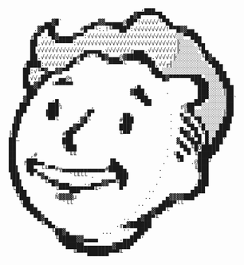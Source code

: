                                           ,▄▄▄                              
                                       ▄▓█▀▀▀▀▀█▄                           
               ▄▄▓█`       ,▄▄▓▓▄▄▄▄▄@██▀!√√√√√└▀█▄                         
            .▓█▀██       #█▀▀└:.!╙▀▀██▀:√√√√√√√√√!▀▀█▓▓▄▄                   
           ╓█▀..▀█▓▄▄▄▄▓▀▀:√√√√√√√√√√√√√√√√√√√√√√√√√░░▀▀██▄                 
           ██.√√√!▀▀▀▀▀:√√√√√√√√√√√√√√√√√√√√√√√√√√√√╠░░░░▀█▄                
           █▌√√√√√√√√√√√√√▄▄▄▄▄.√√√√√√√╓▄▄▄.√√√√√√√√╠░░░░░╙█▄               
           ██.√√√√√√√√√▄#█▀╙`╙▀█▓▄▄▄@▓██████▄.√√√√√╠░░░░░░░╙█▓▄             
         ┌████:√√√√√(▄█▀╙       └▀▀▀▀└   └▀▀██,√√╓╢░░░░░░░░░░▀██▄           
         ██:√╙▀▓▄▄▓▓▀▀                      └██▄░░░░░░░░░░░░░░░██▄          
         █▌√√╓██▀  ▄▄@╕                       ▀▀█▓▀▀▀▀▀▀███▄░░░░██▄         
         ██▄▓█▀  ╙▀▀▀▀▀                 ,▄               ▀███░░░░██▄        
          ███`                         ▓███,     .        ███░░░░║██        
         ▓█▀     ,▄                     └▀██▄            ▄██▀░░░░░██`       
        ██▀     ███¼        ,              ▀▀        ╓@██▀▀░░░░░░░██        
       ██▀     ▐███       ╓█▀        ▄▄,          .  ▄╙▀█░░░░░░░░╟██        
      ▐█▌       ▀▀└     .▓█└        #███          .  ╙█▓,▀█░░░░░░██▌        
      ██              ▄▓█▀          ███▌          . .▄,▀█▄╙█░░░░███         
     ╟█▌            #██▀            ╙▀▀           .  ▀█▓,█▄╙█░░███          
     ██─            ███                             ▓▄,▀█▄█,█░███`          
     ██             ╙███                         .   ▀█▄╙█Ö█████            
     ██    ,#         ╙╙                         . ╙█▄ ▀ ╙████▀             
     ██  ╒███▄▄                  ▐█▄            .   ╙▀  .@███┘              
     ██▌  ██▄ └╙▀▀#╦▄▄▄▄▄▄▄▄▄▄▄▄#████▄         .         ╙███               
     ▐██   ▀ ▀▓▄,     `└╙└└ .      ███▌        .          ╟██               
      ██▌      ╙▀█▓▄▄▄,   .,▄▄▄▓▓▀▀╙██        .          .███               
      └██▄        └▀▀▀███▀▀▀▀╙"     ▀       ..          ▄███                
       ╙██▄       Ñ▓▓▓▓µ                   ..    ▄▓▓▓▓███▀`                 
        └██▄        `└└                  ..    ▄███▀└└                      
          ▀██▄                          .   ▄▓██▀└                          
            ▀█▓▄                     ..  ▄▓██▀╙                             
              ╙▀█▄,                .╓▄▓██████                               
                 ╙██▓▄         ...   '' ▄██▀                                
                  ╙█████▓▓▄▄▄▄      .▄▄██▀'                                 
                    ▀█████▄▄▄▄▄▄▄▄▓████▀                                    
                       ╙▀▀▀██████▀▀▀╙           
